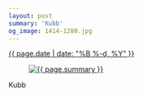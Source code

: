 ```yaml
---
layout: post
summary: 'Kubb'
og_image: 1414-1280.jpg
---
```


<div class="post">
 <time>
  <a href="/1414">
   {{ page.date | date: "%B %-d, %Y" }}
  </a>
 </time>
 <a href="/1414">
  <figure data-taken="7/27/2021">
   <img alt="{{ page.summary }}" sizes="(min-width: 700px) 50vw, calc(100vw - 2rem)" src="{{ site.assets_url }}/1414-640.jpg" srcset="{{ site.assets_url }}/1414-320.jpg 320w, {{ site.assets_url }}/1414-640.jpg 640w, {{ site.assets_url }}/1414-960.jpg 960w, {{ site.assets_url }}/1414-1280.jpg 1280w"/>
  </figure>
 </a>
 <span>
  Kubb
 </span>
</div>

